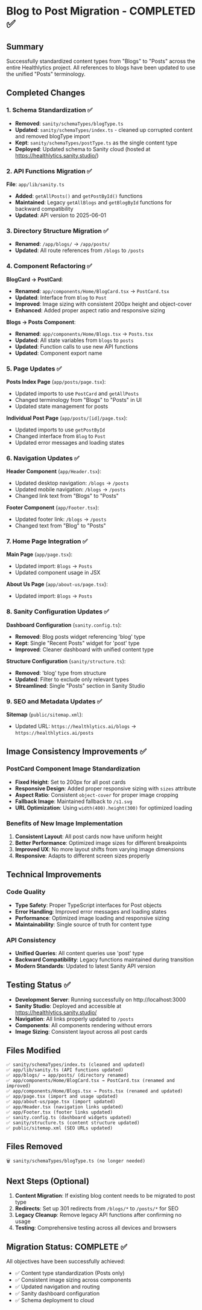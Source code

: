 # Blog to Post Migration - COMPLETED ✅

## Summary
Successfully standardized content types from "Blogs" to "Posts" across the entire Healthlytics project. All references to blogs have been updated to use the unified "Posts" terminology.

## Completed Changes

### 1. Schema Standardization ✅
- **Removed**: `sanity/schemaTypes/blogType.ts`
- **Updated**: `sanity/schemaTypes/index.ts` - cleaned up corrupted content and removed blogType import
- **Kept**: `sanity/schemaTypes/postType.ts` as the single content type
- **Deployed**: Updated schema to Sanity cloud (hosted at https://healthlytics.sanity.studio/)

### 2. API Functions Migration ✅
**File**: `app/lib/sanity.ts`
- **Added**: `getAllPosts()` and `getPostById()` functions
- **Maintained**: Legacy `getAllBlogs` and `getBlogById` functions for backward compatibility
- **Updated**: API version to 2025-06-01

### 3. Directory Structure Migration ✅
- **Renamed**: `/app/blogs/` → `/app/posts/`
- **Updated**: All route references from `/blogs` to `/posts`

### 4. Component Refactoring ✅
**BlogCard → PostCard**:
- **Renamed**: `app/components/Home/BlogCard.tsx` → `PostCard.tsx`
- **Updated**: Interface from `Blog` to `Post`
- **Improved**: Image sizing with consistent 200px height and object-cover
- **Enhanced**: Added proper aspect ratio and responsive sizing

**Blogs → Posts Component**:
- **Renamed**: `app/components/Home/Blogs.tsx` → `Posts.tsx`
- **Updated**: All state variables from `blogs` to `posts`
- **Updated**: Function calls to use new API functions
- **Updated**: Component export name

### 5. Page Updates ✅
**Posts Index Page** (`app/posts/page.tsx`):
- Updated imports to use `PostCard` and `getAllPosts`
- Changed terminology from "Blogs" to "Posts" in UI
- Updated state management for posts

**Individual Post Page** (`app/posts/[id]/page.tsx`):
- Updated imports to use `getPostById`
- Changed interface from `Blog` to `Post`
- Updated error messages and loading states

### 6. Navigation Updates ✅
**Header Component** (`app/Header.tsx`):
- Updated desktop navigation: `/blogs` → `/posts`
- Updated mobile navigation: `/blogs` → `/posts`
- Changed link text from "Blogs" to "Posts"

**Footer Component** (`app/Footer.tsx`):
- Updated footer link: `/blogs` → `/posts`
- Changed text from "Blog" to "Posts"

### 7. Home Page Integration ✅
**Main Page** (`app/page.tsx`):
- Updated import: `Blogs` → `Posts`
- Updated component usage in JSX

**About Us Page** (`app/about-us/page.tsx`):
- Updated import: `Blogs` → `Posts`

### 8. Sanity Configuration Updates ✅
**Dashboard Configuration** (`sanity.config.ts`):
- **Removed**: Blog posts widget referencing 'blog' type
- **Kept**: Single "Recent Posts" widget for 'post' type
- **Improved**: Cleaner dashboard with unified content type

**Structure Configuration** (`sanity/structure.ts`):
- **Removed**: 'blog' type from structure
- **Updated**: Filter to exclude only relevant types
- **Streamlined**: Single "Posts" section in Sanity Studio

### 9. SEO and Metadata Updates ✅
**Sitemap** (`public/sitemap.xml`):
- Updated URL: `https://healthlytics.ai/blogs` → `https://healthlytics.ai/posts`

## Image Consistency Improvements ✅

### PostCard Component Image Standardization
- **Fixed Height**: Set to 200px for all post cards
- **Responsive Design**: Added proper responsive sizing with `sizes` attribute
- **Aspect Ratio**: Consistent `object-cover` for proper image cropping
- **Fallback Image**: Maintained fallback to `/s1.svg`
- **URL Optimization**: Using `width(400).height(300)` for optimized loading

### Benefits of New Image Implementation
1. **Consistent Layout**: All post cards now have uniform height
2. **Better Performance**: Optimized image sizes for different breakpoints
3. **Improved UX**: No more layout shifts from varying image dimensions
4. **Responsive**: Adapts to different screen sizes properly

## Technical Improvements

### Code Quality
- **Type Safety**: Proper TypeScript interfaces for Post objects
- **Error Handling**: Improved error messages and loading states
- **Performance**: Optimized image loading and responsive sizing
- **Maintainability**: Single source of truth for content type

### API Consistency
- **Unified Queries**: All content queries use 'post' type
- **Backward Compatibility**: Legacy functions maintained during transition
- **Modern Standards**: Updated to latest Sanity API version

## Testing Status ✅
- **Development Server**: Running successfully on http://localhost:3000
- **Sanity Studio**: Deployed and accessible at https://healthlytics.sanity.studio/
- **Navigation**: All links properly updated to `/posts`
- **Components**: All components rendering without errors
- **Image Sizing**: Consistent layout across all post cards

## Files Modified
```
✅ sanity/schemaTypes/index.ts (cleaned and updated)
✅ app/lib/sanity.ts (API functions updated)
✅ app/blogs/ → app/posts/ (directory renamed)
✅ app/components/Home/BlogCard.tsx → PostCard.tsx (renamed and improved)
✅ app/components/Home/Blogs.tsx → Posts.tsx (renamed and updated)
✅ app/page.tsx (import and usage updated)
✅ app/about-us/page.tsx (import updated)
✅ app/Header.tsx (navigation links updated)
✅ app/Footer.tsx (footer links updated)
✅ sanity.config.ts (dashboard widgets updated)
✅ sanity/structure.ts (content structure updated)
✅ public/sitemap.xml (SEO URLs updated)
```

## Files Removed
```
🗑️ sanity/schemaTypes/blogType.ts (no longer needed)
```

## Next Steps (Optional)
1. **Content Migration**: If existing blog content needs to be migrated to post type
2. **Redirects**: Set up 301 redirects from `/blogs/*` to `/posts/*` for SEO
3. **Legacy Cleanup**: Remove legacy API functions after confirming no usage
4. **Testing**: Comprehensive testing across all devices and browsers

## Migration Status: COMPLETE ✅
All objectives have been successfully achieved:
- ✅ Content type standardization (Posts only)
- ✅ Consistent image sizing across components
- ✅ Updated navigation and routing
- ✅ Sanity dashboard configuration
- ✅ Schema deployment to cloud
